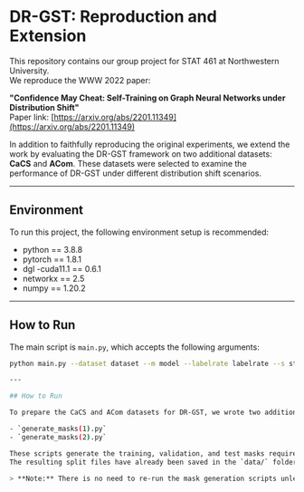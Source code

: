 # DR-GST: Reproduction and Extension

This repository contains our group project for STAT 461 at Northwestern University.  
We reproduce the WWW 2022 paper:

**"Confidence May Cheat: Self-Training on Graph Neural Networks under Distribution Shift"**  
Paper link: [https://arxiv.org/abs/2201.11349](https://arxiv.org/abs/2201.11349)

In addition to faithfully reproducing the original experiments, we extend the work by evaluating the DR-GST framework on two additional datasets: **CaCS** and **ACom**. These datasets were selected to examine the performance of DR-GST under different distribution shift scenarios.

---

## Environment

To run this project, the following environment setup is recommended:

- python == 3.8.8  
- pytorch == 1.8.1  
- dgl -cuda11.1 == 0.6.1  
- networkx == 2.5  
- numpy == 1.20.2  

---

## How to Run

The main script is `main.py`, which accepts the following arguments:

```bash
python main.py --dataset dataset --m model --labelrate labelrate --s stage --t threshold --b beta --drop_method drop_method --droprate droprate

---

## How to Run

To prepare the CaCS and ACom datasets for DR-GST, we wrote two additional preprocessing scripts:

- `generate_masks(1).py`
- `generate_masks(2).py`

These scripts generate the training, validation, and test masks required by the DR-GST training framework.  
The resulting split files have already been saved in the `data/` folder.

> **Note:** There is no need to re-run the mask generation scripts unless you want to regenerate the splits from scratch.
